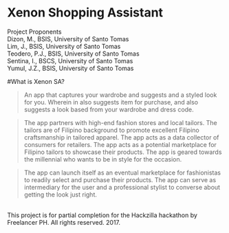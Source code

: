 # Xenon Shopping Assistant

Project Proponents <br>
Dizon, M., BSIS, University of Santo Tomas<br>
Lim, J., BSIS, University of Santo Tomas<br>
Teodero, P.J., BSIS, University of Santo Tomas<br>
Sentina, I., BSCS, University of Santo Tomas<br>
Yumul, J.Z., BSIS, University of Santo Tomas<br>

#What is Xenon SA?
>An app that captures your wardrobe and suggests and a styled look for you. Wherein in also suggests item for purchase, and also suggests a look based from your wardrobe and dress code. 

>The app partners with high-end fashion stores and local tailors. The tailors are of Filipino background to promote excellent Filipino craftsmanship in tailored apparel. The app acts as a data collector of consumers for retailers. The app acts as a potential marketplace for Filipino tailors to showcase their products. The app is geared towards the millennial who wants to be in style for the occasion.  

>The app can launch itself as an eventual marketplace for fashionistas to readily select and purchase their products. The app can serve as intermediary for the user and a professional stylist to converse about getting the look just right. 

<br>
This project is for partial completion for the Hackzilla hackathon by Freelancer PH. All rights reserved. 2017.
